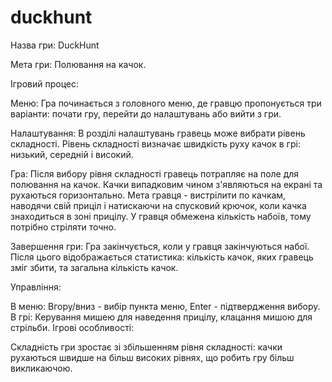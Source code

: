 # duckhunt
Назва гри: DuckHunt

Мета гри: Полювання на качок.

Ігровий процес:

Меню: Гра починається з головного меню, де гравцю пропонується три варіанти: почати гру, перейти до налаштувань або вийти з гри.

Налаштування: В розділі налаштувань гравець може вибрати рівень складності. Рівень складності визначає швидкість руху качок в грі: низький, середній і високий.

Гра: Після вибору рівня складності гравець потрапляє на поле для полювання на качок. Качки випадковим чином з'являються на екрані та рухаються горизонтально. Мета гравця - вистрілити по качкам, наводячи свій приціл і натискаючи на спусковий крючок, коли качка знаходиться в зоні прицілу. У гравця обмежена кількість набоїв, тому потрібно стріляти точно.

Завершення гри: Гра закінчується, коли у гравця закінчуються набої. Після цього відображається статистика: кількість качок, яких гравець зміг збити, та загальна кількість качок.

Управління:

В меню: Вгору/вниз - вибір пункта меню, Enter - підтвердження вибору.
В грі: Керування мишею для наведення прицілу, клацання мишою для стрільби.
Ігрові особливості:

Складність гри зростає зі збільшенням рівня складності: качки рухаються швидше на більш високих рівнях, що робить гру більш викликаючою.
